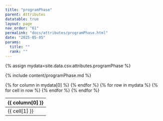 ```yaml
---
title: "programPhase"
parent: Attributes
datatable: true
layout: page
nav_order: "61"
permalink: "docs/attributes/programPhase.html"
date: "2025-05-05"
params:
  title: ""
  rank: ""
---
```

{% assign mydata=site.data.csv.attributes.programPhase %} 

{% include content/programPhase.md %}

<table id="myTable" class="display" style="width:100%">
    <thead>
    {% for column in mydata[0] %}
        <th>{{ column[0] }}</th>
    {% endfor %}
    </thead>
    <tbody>
    {% for row in mydata %}
        <tr>
        {% for cell in row %}
            <td>{{ cell[1] }}</td>
        {% endfor %}
        </tr>
    {% endfor %}
    </tbody>
</table>
<script type="text/javascript">
  $(document).ready(function () {
    $('#myTable').DataTable({
      responsive: true,
      deferRender: false,
      paging: false,
      order: [],
    });
  });
</script>
